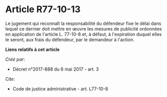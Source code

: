 # Article R77-10-13

Le jugement qui reconnaît la responsabilité du défendeur fixe le délai dans lequel ce dernier doit mettre en œuvre les
mesures de publicité ordonnées en application de l'article L. 77-10-8 et, à défaut, à l'expiration duquel elles le seront,
aux frais du défendeur, par le demandeur à l'action.

**Liens relatifs à cet article**

_Créé par_:

  - Décret n°2017-888 du 6 mai 2017 - art. 3

_Cite_:

  - Code de justice administrative - art. L77-10-8
